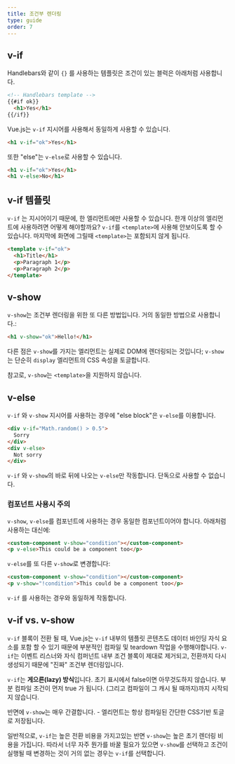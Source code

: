 ```yaml
---
title: 조건부 렌더링
type: guide
order: 7
---
```


## v-if

Handlebars와 같이 `{}` 를 사용하는 템플릿은 조건이 있는 블럭은 아래처럼 사용합니다.

``` html
<!-- Handlebars template -->
{{#if ok}}
  <h1>Yes</h1>
{{/if}}
```

Vue.js는 `v-if` 지시어를 사용해서 동일하게 사용할 수 있습니다.

``` html
<h1 v-if="ok">Yes</h1>
```

또한 "else"는 `v-else`로 사용할 수 있습니다.

``` html
<h1 v-if="ok">Yes</h1>
<h1 v-else>No</h1>
```

## v-if 템플릿

`v-if` 는 지시어이기 때문에, 한 엘리먼트에만 사용할 수 있습니다. 한개 이상의 엘리먼트에 사용하려면 어떻게 해야할까요? `v-if`를 `<template>`에 사용해 안보이도록 할 수 있습니다. 마지막에 화면에 그릴때 `<template>`는 포함되지 않게 됩니다.

``` html
<template v-if="ok">
  <h1>Title</h1>
  <p>Paragraph 1</p>
  <p>Paragraph 2</p>
</template>
```

## v-show

`v-show`는 조건부 렌더링을 위한 또 다른 방법입니다. 거의 동일한 방법으로 사용합니다.:

``` html
<h1 v-show="ok">Hello!</h1>
```

다른 점은 `v-show`를 가지는 엘리먼트는 실제로 DOM에 렌더링되는 것입니다; `v-show`는 단순히 `display` 엘리먼트의 CSS 속성을 토글합니다.

참고로, `v-show`는 `<template>`을 지원하지 않습니다.

## v-else

`v-if` 와 `v-show` 지시어를 사용하는 경우에 "else block"은 `v-else`를 이용합니다.

``` html
<div v-if="Math.random() > 0.5">
  Sorry
</div>
<div v-else>
  Not sorry
</div>
```

`v-if` 와 `v-show`의 바로 뒤에 나오는 `v-else`만 작동합니다. 단독으로 사용할 수 없습니다.

### 컴포넌트 사용시 주의

`v-show`, `v-else`를 컴포넌트에 사용하는 경우 동일한 컴포넌트이어야 합니다. 아래처럼 사용하는 대신에:

```html
<custom-component v-show="condition"></custom-component>
<p v-else>This could be a component too</p>
```

`v-else`를 또 다른 `v-show`로 변경합니다:

```html
<custom-component v-show="condition"></custom-component>
<p v-show="!condition">This could be a component too</p>
```

`v-if` 를 사용하는 경우와 동일하게 작동합니다.

## v-if vs. v-show

`v-if` 블록이 전환 될 때, Vue.js는 `v-if` 내부의 템플릿 콘텐츠도 데이터 바인딩 자식 요소를 포함 할 수 있기 때문에 부분적인 컴파일 및 teardown 작업을 수행해야합니다. `v-if`는 이벤트 리스너와 자식 컴퍼넌트 내부 조건 블록이 제대로 제거되고, 전환까지 다시 생성되기 때문에 "진짜" 조건부 렌더링입니다.

`v-if`는 **게으른(lazy) 방식**입니다. 초기 표시에서 false이면 아무것도하지 않습니다. 부분 컴파일 조건이 먼저 true 가 됩니다. (그리고 컴파일이 그 캐시 될 때까지)까지 시작되지 않습니다.

반면에 `v-show`는 매우 간결합니다. - 엘리먼트는 항상 컴파일된 간단한 CSS기반 토글로 저장됩니다.

일반적으로, `v-if`는 높은 전환 비용을 가지고있는 반면 `v-show`는 높은 초기 렌더링 비용을 가집니다. 따라서 너무 자주 뭔가를 바꿀 필요가 있으면 `v-show`를 선택하고 조건이 실행될 때 변경하는 것이 거의 없는 경우는 `v-if`를 선택합니다.
